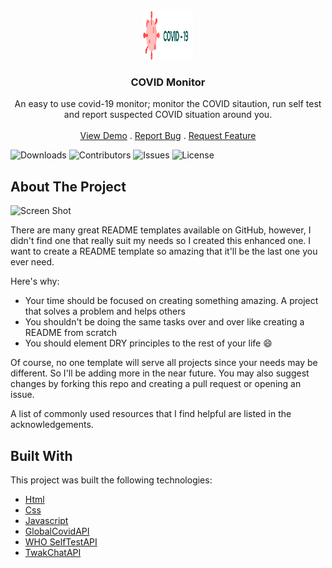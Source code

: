 <br/>
<p align="center">
  <a href="https://github.com/NwaoghorPraise2/covid-19-monitor">
    <img src="img/Logo.svg" alt="Logo" width="80" height="80">
  </a>

  <h3 align="center">COVID Monitor</h3>

  <p align="center">
    An easy to use covid-19 monitor; monitor the COVID sitaution, run self test and report suspected COVID situation around you. 
    <br/>
    <br/>
    <a href="https://github.com/NwaoghorPraise2/covid-19-monitor">View Demo</a>
    .
    <a href="https://github.com/NwaoghorPraise2/covid-19-monitor/issues">Report Bug</a>
    .
    <a href="https://github.com/NwaoghorPraise2/covid-19-monitor/issues">Request Feature</a>
  </p>
</p>

![Downloads](https://img.shields.io/github/downloads/NwaoghorPraise2/covid-19-monitor/total) ![Contributors](https://img.shields.io/github/contributors/NwaoghorPraise2/covid-19-monitor?color=dark-green) ![Issues](https://img.shields.io/github/issues/NwaoghorPraise2/covid-19-monitor) ![License](https://img.shields.io/github/license/NwaoghorPraise2/covid-19-monitor) 

## About The Project

![Screen Shot](images/screenshot.png)

There are many great README templates available on GitHub, however, I didn't find one that really suit my needs so I created this enhanced one. I want to create a README template so amazing that it'll be the last one you ever need.

Here's why:

* Your time should be focused on creating something amazing. A project that solves a problem and helps others
* You shouldn't be doing the same tasks over and over like creating a README from scratch
* You should element DRY principles to the rest of your life :smile:

Of course, no one template will serve all projects since your needs may be different. So I'll be adding more in the near future. You may also suggest changes by forking this repo and creating a pull request or opening an issue.

A list of commonly used resources that I find helpful are listed in the acknowledgements.

## Built With

This project was built the following technologies:

* [Html](https://en.wikipedia.org/wiki/HTML)
* [Css](https://en.wikipedia.org/wiki/CSS)
* [Javascript](https://en.wikipedia.org/wiki/JavaScript)
* [GlobalCovidAPI](https://covid19api.com)
* [WHO SelfTestAPI](https://www.who.int)
* [TwakChatAPI](https://www.tawk.to)
